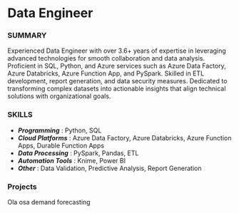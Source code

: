 # Data Engineer
### SUMMARY
Experienced Data Engineer with over 3.6+ years of expertise in leveraging advanced technologies for smooth
collaboration and data analysis. Proficient in SQL, Python, and Azure services such as Azure Data Factory, Azure 
Databricks, Azure Function App, and PySpark. Skilled in ETL development, report generation, and data security
measures. Dedicated to transforming complex datasets into actionable insights that align technical solutions with 
organizational goals.

### SKILLS
* ***Programming*** : Python, SQL
* ***Cloud Platforms*** : Azure Data Factory, Azure Databricks, Azure Function Apps, Durable Function Apps
* ***Data Processing*** : PySpark, Pandas, ETL
* ***Automation Tools*** : Knime, Power BI
* ***Other*** : Data Validation, Predictive Analysis, Report Generation
  
### Projects
Ola
osa
demand forecasting

